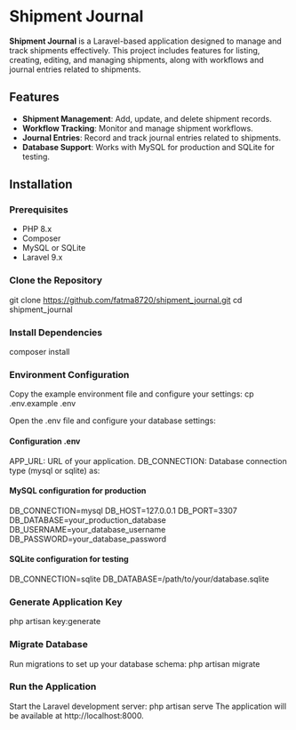 # Shipment Journal

**Shipment Journal** is a Laravel-based application designed to manage and track shipments effectively. This project includes features for listing, creating, editing, and managing shipments, along with workflows and journal entries related to shipments.

## Features

- **Shipment Management**: Add, update, and delete shipment records.
- **Workflow Tracking**: Monitor and manage shipment workflows.
- **Journal Entries**: Record and track journal entries related to shipments.
- **Database Support**: Works with MySQL for production and SQLite for testing.

## Installation

### Prerequisites

- PHP 8.x
- Composer
- MySQL or SQLite
- Laravel 9.x

### Clone the Repository
git clone https://github.com/fatma8720/shipment_journal.git
cd shipment_journal

### Install Dependencies
composer install

### Environment Configuration

Copy the example environment file and configure your settings:
cp .env.example .env

Open the .env file and configure your database settings:

#### Configuration .env
APP_URL: URL of your application.
DB_CONNECTION: Database connection type (mysql or sqlite) as:
#### MySQL configuration for production
DB_CONNECTION=mysql
DB_HOST=127.0.0.1
DB_PORT=3307
DB_DATABASE=your_production_database
DB_USERNAME=your_database_username
DB_PASSWORD=your_database_password
#### SQLite configuration for testing 
 DB_CONNECTION=sqlite
 DB_DATABASE=/path/to/your/database.sqlite
 

### Generate Application Key
php artisan key:generate

### Migrate Database
Run migrations to set up your database schema:
php artisan migrate


### Run the Application
Start the Laravel development server:
php artisan serve
The application will be available at http://localhost:8000.








